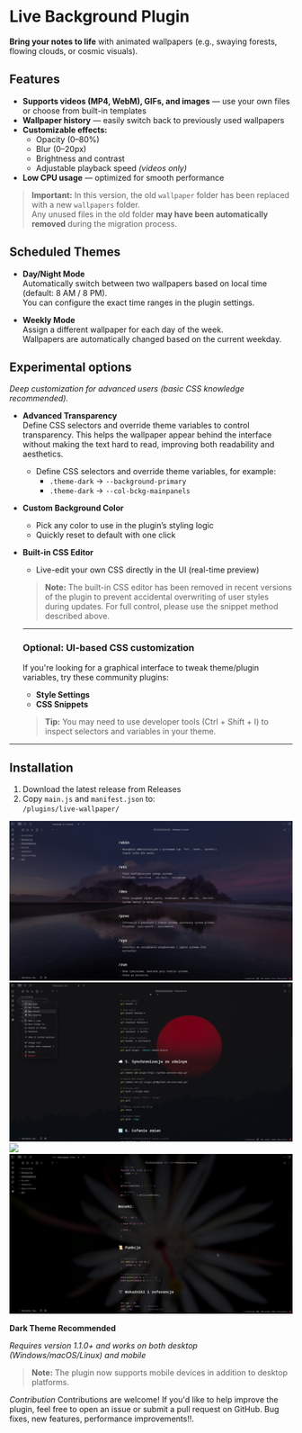 # Live Background Plugin  

**Bring your notes to life** with animated wallpapers (e.g., swaying forests, flowing clouds, or cosmic visuals).  

## Features
- **Supports videos (MP4, WebM), GIFs, and images** — use your own files or choose from built-in templates
- **Wallpaper history** — easily switch back to previously used wallpapers  
- **Customizable effects:**
  - Opacity (0–80%)
  - Blur (0–20px)
  - Brightness and contrast
  - Adjustable playback speed *(videos only)*
- **Low CPU usage** — optimized for smooth performance

> **Important:** In this version, the old `wallpaper` folder has been replaced with a new `wallpapers` folder.  
> Any unused files in the old folder **may have been automatically removed** during the migration process.

## Scheduled Themes

- **Day/Night Mode**  
  Automatically switch between two wallpapers based on local time (default: 8 AM / 8 PM).  
  You can configure the exact time ranges in the plugin settings.

- **Weekly Mode**  
  Assign a different wallpaper for each day of the week.  
  Wallpapers are automatically changed based on the current weekday.

## Experimental options
*Deep customization for advanced users (basic CSS knowledge recommended).*

- **Advanced Transparency**  
  Define CSS selectors and override theme variables to control transparency.
  This helps the wallpaper appear behind the interface without making the text hard to read, improving both readability and aesthetics.
  - Define CSS selectors and override theme variables, for example:  
    - `.theme-dark` → `--background-primary`  
    - `.theme-dark` → `--col-bckg-mainpanels`  
- **Custom Background Color**  
  - Pick any color to use in the plugin’s styling logic  
  - Quickly reset to default with one click  
- **Built-in CSS Editor**  
  - Live-edit your own CSS directly in the UI (real-time preview)  

  > **Note:** The built-in CSS editor has been removed in recent versions of the plugin to prevent accidental overwriting of user styles during updates. For full control, please use the snippet method described above.

  ---

  ### Optional: UI-based CSS customization

  If you're looking for a graphical interface to tweak theme/plugin variables, try these community plugins:
  
  - **Style Settings**
  - **CSS Snippets**

  > **Tip:** You may need to use developer tools (Ctrl + Shift + I) to inspect selectors and variables in your theme.


---
## Installation  
1. Download the latest release from Releases 
2. Copy `main.js` and `manifest.json` to:  
   `/plugins/live-wallpaper/`  

![](https://github.com/remememe/Live-Wallpaper/blob/main/Assets/sc4.png)
![](https://github.com/remememe/Live-Wallpaper/blob/main/Assets/sc2.png)
![](https://github.com/remememe/Live-Wallpaper/blob/main/Assets/sc1.gif)
![](https://github.com/remememe/Live-Wallpaper/blob/main/Assets/sc3.png)


**Dark Theme Recommended**  

*Requires version 1.1.0+ and works on both desktop (Windows/macOS/Linux) and mobile*

> **Note:** The plugin now supports mobile devices in addition to desktop platforms.

*Contribution*
Contributions are welcome! If you'd like to 
help improve the plugin, feel free to open an issue or 
submit a pull request on GitHub. Bug fixes, new features, performance improvements!!.